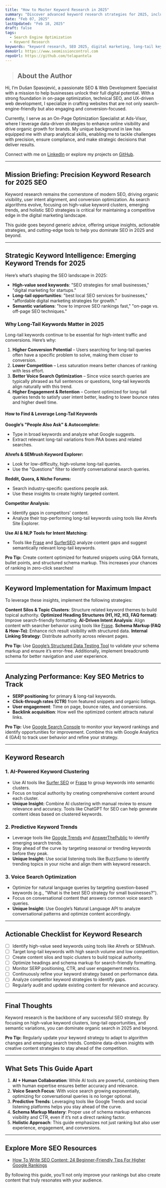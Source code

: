 ```yaml
---
title: "How to Master Keyword Research in 2025"
summary: "Discover advanced keyword research strategies for 2025, including AI-powered clustering, voice search optimization, and predictive trends. Learn how to dominate organic search with precision targeting and actionable insights."
date: "Feb 07, 2025"
lastUpdated: "Feb 18, 2025"
draft: false
tags:
  - Search Engine Optimization
  - Keyword Research
keywords: "keyword research, SEO 2025, digital marketing, long-tail keywords, semantic SEO, topic clusters, schema markup, voice search optimization"
demoUrl: https://www.seomissioncontrol.com
repoUrl: https://github.com/telapantela
---
```


> ## **About the Author**

Hi, I’m Dušan Spasojević, a passionate SEO & Web Development Specialist with a mission to help businesses unlock their full digital potential. With a strong foundation in on-page optimization, technical SEO, and UX-driven web development, I specialize in crafting websites that are not only search-engine-friendly but also engaging and conversion-focused.

Currently, I serve as an On-Page Optimization Specialist at Ads-Visor, where I leverage data-driven strategies to enhance online visibility and drive organic growth for brands. My unique background in law has equipped me with sharp analytical skills, enabling me to tackle challenges with precision, ensure compliance, and make strategic decisions that deliver results.

Connect with me on [LinkedIn](www.linkedin.com/in/dušan-spasojević-99093b281) or explore my projects on [GitHub](https://github.com/Telapantela).

---

## **Mission Briefing: Precision Keyword Research for 2025 SEO**

Keyword research remains the cornerstone of modern SEO, driving organic visibility, user intent alignment, and conversion optimization. As search algorithms evolve, focusing on high-value keyword clusters, emerging trends, and holistic SEO strategies is critical for maintaining a competitive edge in the digital marketing landscape.

This guide goes beyond generic advice, offering unique insights, actionable strategies, and cutting-edge tools to help you dominate SEO in 2025 and beyond.

---

## **Strategic Keyword Intelligence: Emerging Keyword Trends for 2025**

Here’s what’s shaping the SEO landscape in 2025:

- **High-value seed keywords**: "SEO strategies for small businesses," "digital marketing for startups."
- **Long-tail opportunities**: "best local SEO services for businesses," "affordable digital marketing strategies for growth."
- **Semantic variations**: "how to improve SEO rankings fast," "on-page vs. off-page SEO techniques."

### **Why Long-Tail Keywords Matter in 2025**

Long-tail keywords continue to be essential for high-intent traffic and conversions. Here’s why:

1. **Higher Conversion Potential** – Users searching for long-tail queries often have a specific problem to solve, making them closer to conversion.
2. **Lower Competition** – Less saturation means better chances of ranking with less effort.
3. **Better Voice Search Optimization** – Since voice search queries are typically phrased as full sentences or questions, long-tail keywords align naturally with this trend.
4. **Higher Engagement & Retention** – Content optimized for long-tail queries tends to satisfy user intent better, leading to lower bounce rates and higher dwell time.

#### **How to Find & Leverage Long-Tail Keywords**

**Google’s "People Also Ask" & Autocomplete:**

- Type in broad keywords and analyze what Google suggests.
- Extract relevant long-tail variations from PAA boxes and related searches.

**Ahrefs & SEMrush Keyword Explorer:**

- Look for low-difficulty, high-volume long-tail queries.
- Use the "Questions" filter to identify conversational search queries.

**Reddit, Quora, & Niche Forums:**

- Search industry-specific questions people ask.
- Use these insights to create highly targeted content.

**Competitor Analysis:**

- Identify gaps in competitors' content.
- Analyze their top-performing long-tail keywords using tools like Ahrefs Site Explorer.

**Use AI & NLP Tools for Intent Matching:**

- Tools like [Frase](https://www.frase.io) and [SurferSEO](https://surferseo.com/) analyze content gaps and suggest semantically relevant long-tail keywords.

**Pro Tip:** Create content optimized for featured snippets using Q&A formats, bullet points, and structured schema markup. This increases your chances of ranking in zero-click searches!

---

## **Keyword Implementation for Maximum Impact**

To leverage these insights, implement the following strategies:

**Content Silos & Topic Clusters**: Structure related keyword themes to build topical authority.
**Optimized Heading Structures (H1, H2, H3, FAQ format)**: Improve search-friendly formatting.
**AI-Driven Intent Analysis**: Align content with searcher behavior using tools like [Frase](https://www.frase.io).
**Schema Markup (FAQ & How-To)**: Enhance rich result visibility with structured data.
**Internal Linking Strategy**: Distribute authority across relevant pages.

**Pro Tip:** Use [Google’s Structured Data Testing Tool](https://search.google.com/structured-data/testing-tool) to validate your schema markup and ensure it’s error-free. Additionally, implement breadcrumb schema for better navigation and user experience.

---

## **Analyzing Performance: Key SEO Metrics to Track**

- **SERP positioning** for primary & long-tail keywords.
- **Click-through rates (CTR)** from featured snippets and organic listings.
- **User engagement**: Time on page, bounce rates, and conversions.
- **Backlink acquisition**: How well the optimized content attracts natural links.

**Pro Tip:** Use [Google Search Console](https://search.google.com/search-console) to monitor your keyword rankings and identify opportunities for improvement. Combine this with Google Analytics 4 (GA4) to track user behavior and refine your strategy.

---

## **Keyword Research**

### 1. **AI-Powered Keyword Clustering**

- Use AI tools like [Surfer SEO](https://surferseo.com) or [Frase](https://www.frase.io) to group keywords into semantic clusters.
- Focus on topical authority by creating comprehensive content around each cluster.
- **Unique Insight:** Combine AI clustering with manual review to ensure relevance and accuracy. Tools like ChatGPT for SEO can help generate content ideas based on clustered keywords.

### 2. **Predictive Keyword Trends**

- Leverage tools like [Google Trends](https://trends.google.com) and [AnswerThePublic](https://answerthepublic.com) to identify emerging search trends.
- Stay ahead of the curve by targeting seasonal or trending keywords before they peak.
- **Unique Insight:** Use social listening tools like BuzzSumo to identify trending topics in your niche and align them with keyword research.

### 3. **Voice Search Optimization**

- Optimize for natural language queries by targeting question-based keywords (e.g., "What is the best SEO strategy for small businesses?").
- Focus on conversational content that answers common voice search queries.
- **Unique Insight:** Use Google’s Natural Language API to analyze conversational patterns and optimize content accordingly.

---

## **Actionable Checklist for Keyword Research**

- [ ] Identify high-value seed keywords using tools like Ahrefs or SEMrush.
- [ ] Target long-tail keywords with high search volume and low competition.
- [ ] Create content silos and topic clusters to build topical authority.
- [ ] Optimize headings and schema markup for search-friendly formatting.
- [ ] Monitor SERP positioning, CTR, and user engagement metrics.
- [ ] Continuously refine your keyword strategy based on performance data.
- [ ] Analyze competitor keyword strategies to identify gaps.
- [ ] Regularly audit and update existing content for relevance and accuracy.

---

## **Final Thoughts**

Keyword research is the backbone of any successful SEO strategy. By focusing on high-value keyword clusters, long-tail opportunities, and semantic variations, you can dominate organic search in 2025 and beyond.

**Pro Tip:** Regularly update your keyword strategy to adapt to algorithm changes and emerging search trends. Combine data-driven insights with creative content strategies to stay ahead of the competition.

---

## **What Sets This Guide Apart**

1. **AI + Human Collaboration**: While AI tools are powerful, combining them with human expertise ensures better accuracy and relevance.
2. **Voice Search Focus**: With voice search growing exponentially, optimizing for conversational queries is no longer optional.
3. **Predictive Trends**: Leveraging tools like Google Trends and social listening platforms helps you stay ahead of the curve.
4. **Schema Markup Mastery**: Proper use of schema markup enhances visibility and CTR, even if it’s not a direct ranking factor.
5. **Holistic Approach**: This guide emphasizes not just ranking but also user experience, engagement, and conversions.

---

## **Explore More SEO Resources**

- [How To Write SEO Content: 24 Beginner-Friendly Tips For Higher Google Rankings](https://www.seomissioncontrol.com/blog/01-seo-content-writing)

By following this guide, you’ll not only improve your rankings but also create content that truly resonates with your audience.
